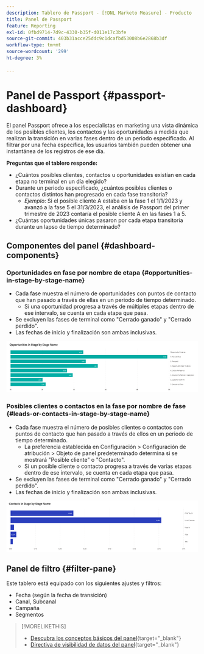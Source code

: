```yaml
---
description: Tablero de Passport - [!DNL Marketo Measure] - Producto
title: Panel de Passport
feature: Reporting
exl-id: 0fbd9714-7d9c-4330-b35f-d011e17c3bfe
source-git-commit: 403b31acce25ddc9c1dcafbd53008b6e2868b3df
workflow-type: tm+mt
source-wordcount: '299'
ht-degree: 3%

---
```


# Panel de Passport {#passport-dashboard}

El panel Passport ofrece a los especialistas en marketing una vista dinámica de los posibles clientes, los contactos y las oportunidades a medida que realizan la transición en varias fases dentro de un periodo especificado. Al filtrar por una fecha específica, los usuarios también pueden obtener una instantánea de los registros de ese día.

**Preguntas que el tablero responde:**

* ¿Cuántos posibles clientes, contactos u oportunidades existían en cada etapa no terminal en un día elegido?
* Durante un periodo especificado, ¿cuántos posibles clientes o contactos distintos han progresado en cada fase transitoria?
   * _Ejemplo_: Si el posible cliente A estaba en la fase 1 el 1/1/2023 y avanzó a la fase 5 el 31/3/2023, el análisis de Passport del primer trimestre de 2023 contaría el posible cliente A en las fases 1 a 5.
* ¿Cuántas oportunidades únicas pasaron por cada etapa transitoria durante un lapso de tiempo determinado?

## Componentes del panel {#dashboard-components}

### Oportunidades en fase por nombre de etapa {#opportunities-in-stage-by-stage-name}

* Cada fase muestra el número de oportunidades con puntos de contacto que han pasado a través de ellas en un periodo de tiempo determinado.
   * Si una oportunidad progresa a través de múltiples etapas dentro de ese intervalo, se cuenta en cada etapa que pasa.
* Se excluyen las fases de terminal como &quot;Cerrado ganado&quot; y &quot;Cerrado perdido&quot;.
* Las fechas de inicio y finalización son ambas inclusivas.

![](assets/passport-dashboard-1.png)

### Posibles clientes o contactos en la fase por nombre de fase {#leads-or-contacts-in-stage-by-stage-name}

* Cada fase muestra el número de posibles clientes o contactos con puntos de contacto que han pasado a través de ellos en un periodo de tiempo determinado.
   * La preferencia establecida en Configuración > Configuración de atribución > Objeto de panel predeterminado determina si se mostrará &quot;Posible cliente&quot; o &quot;Contacto&quot;.
   * Si un posible cliente o contacto progresa a través de varias etapas dentro de ese intervalo, se cuenta en cada etapa que pasa.
* Se excluyen las fases de terminal como &quot;Cerrado ganado&quot; y &quot;Cerrado perdido&quot;.
* Las fechas de inicio y finalización son ambas inclusivas.

![](assets/passport-dashboard-2.png)

## Panel de filtro {#filter-pane}

Este tablero está equipado con los siguientes ajustes y filtros:

* Fecha (según la fecha de transición)
* Canal, Subcanal
* Campaña
* Segmentos

>[!MORELIKETHIS]
>
>* [Descubra los conceptos básicos del panel](/help/marketo-measure-discover-ui/dashboards/discover-dashboard-basics.md){target="_blank"}
>* [Directiva de visibilidad de datos del panel](/help/marketo-measure-discover-ui/dashboards/dashboard-data-visibility-policy.md){target="_blank"}
